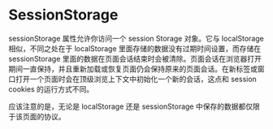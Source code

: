 <!--
 * @Author: matiastang
 * @Date: 2022-07-25 11:03:05
 * @LastEditors: matiastang
 * @LastEditTime: 2022-07-25 11:03:10
 * @FilePath: /matias-javaScript/md/数据持久化/SessionStorage.md
 * @Description: SessionStorage
-->
# SessionStorage

sessionStorage 属性允许你访问一个 session Storage 对象。它与 localStorage 相似，不同之处在于 localStorage 里面存储的数据没有过期时间设置，而存储在 sessionStorage 里面的数据在页面会话结束时会被清除。页面会话在浏览器打开期间一直保持，并且重新加载或恢复页面仍会保持原来的页面会话。在新标签或窗口打开一个页面时会在顶级浏览上下文中初始化一个新的会话，这点和 session cookies 的运行方式不同。

应该注意的是，无论是 localStorage 还是 sessionStorage 中保存的数据都仅限于该页面的协议。